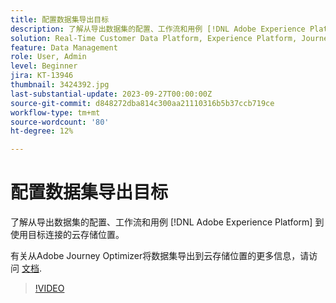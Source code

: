 ```yaml
---
title: 配置数据集导出目标
description: 了解从导出数据集的配置、工作流和用例 [!DNL Adobe Experience Platform] 到使用目标连接的云存储位置。
solution: Real-Time Customer Data Platform, Experience Platform, Journey Optimizer
feature: Data Management
role: User, Admin
level: Beginner
jira: KT-13946
thumbnail: 3424392.jpg
last-substantial-update: 2023-09-27T00:00:00Z
source-git-commit: d848272dba814c300aa21110316b5b37ccb719ce
workflow-type: tm+mt
source-wordcount: '80'
ht-degree: 12%

---
```


# 配置数据集导出目标

了解从导出数据集的配置、工作流和用例 [!DNL Adobe Experience Platform] 到使用目标连接的云存储位置。

有关从Adobe Journey Optimizer将数据集导出到云存储位置的更多信息，请访问 [文档](https://experienceleague.adobe.com/docs/journey-optimizer/using/data-management/datasets/export-datasets.html?lang=zh-Hans).

>[!VIDEO](https://video.tv.adobe.com/v/3424392/?learn=on)
